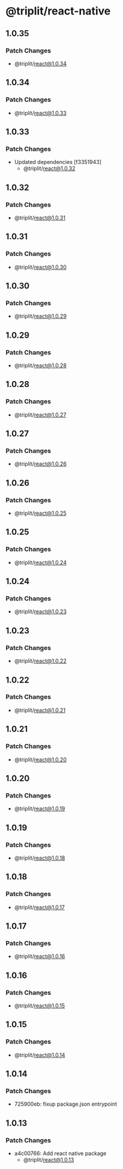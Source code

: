 # @triplit/react-native

## 1.0.35

### Patch Changes

- @triplit/react@1.0.34

## 1.0.34

### Patch Changes

- @triplit/react@1.0.33

## 1.0.33

### Patch Changes

- Updated dependencies [f3351943]
  - @triplit/react@1.0.32

## 1.0.32

### Patch Changes

- @triplit/react@1.0.31

## 1.0.31

### Patch Changes

- @triplit/react@1.0.30

## 1.0.30

### Patch Changes

- @triplit/react@1.0.29

## 1.0.29

### Patch Changes

- @triplit/react@1.0.28

## 1.0.28

### Patch Changes

- @triplit/react@1.0.27

## 1.0.27

### Patch Changes

- @triplit/react@1.0.26

## 1.0.26

### Patch Changes

- @triplit/react@1.0.25

## 1.0.25

### Patch Changes

- @triplit/react@1.0.24

## 1.0.24

### Patch Changes

- @triplit/react@1.0.23

## 1.0.23

### Patch Changes

- @triplit/react@1.0.22

## 1.0.22

### Patch Changes

- @triplit/react@1.0.21

## 1.0.21

### Patch Changes

- @triplit/react@1.0.20

## 1.0.20

### Patch Changes

- @triplit/react@1.0.19

## 1.0.19

### Patch Changes

- @triplit/react@1.0.18

## 1.0.18

### Patch Changes

- @triplit/react@1.0.17

## 1.0.17

### Patch Changes

- @triplit/react@1.0.16

## 1.0.16

### Patch Changes

- @triplit/react@1.0.15

## 1.0.15

### Patch Changes

- @triplit/react@1.0.14

## 1.0.14

### Patch Changes

- 725900eb: fixup package.json entrypoint

## 1.0.13

### Patch Changes

- a4c00766: Add react native package
  - @triplit/react@1.0.13
